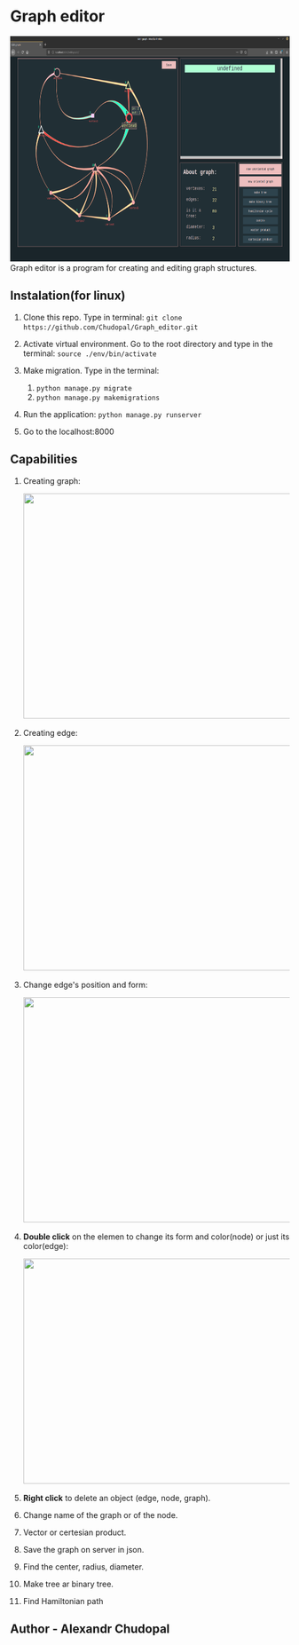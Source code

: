 # Graph editor
<img src=https://github.com/Chudopal/Graph_editor/blob/master/images/intro.png width=720 height=406>
Graph editor is a program for creating and editing graph structures.

## Instalation(for linux)
1. Clone this repo. Type in terminal:
    ```git clone https://github.com/Chudopal/Graph_editor.git```

2. Activate virtual environment. Go to the root directory and type in the terminal:
    ```source ./env/bin/activate```

3. Make migration. Type in the terminal:
    1. ```python manage.py migrate```
    2. ```python manage.py makemigrations```
4. Run the application:
    ```python manage.py runserver```

5. Go to the localhost:8000

## Capabilities

1. Creating graph:

    <img src=https://github.com/Chudopal/Graph_editor/blob/master/images/create_graph.gif width=720 height=406>

2. Creating edge:

    <img src=https://github.com/Chudopal/Graph_editor/blob/master/images/create_edge.gif width=720 height=406>

3. Change edge's position and form:

    <img src=https:https://github.com/Chudopal/Graph_editor/blob/master/images/change_edge.gif width=720 height=406>

4. **Double click** on the elemen to change its form and color(node) or just its color(edge):

    <img src=https://github.com/Chudopal/Graph_editor/blob/master/change_node.gif width=720 height=406>

5. **Right click** to delete an object (edge, node, graph).

6. Change name of the graph or of the node.

7. Vector or certesian product.

8. Save the graph on server in json.

9. Find the center, radius, diameter.

10. Make tree ar binary tree.

11. Find Hamiltonian path

## Author - Alexandr Chudopal
